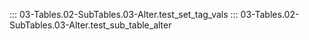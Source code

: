 ::: 03-Tables.02-SubTables.03-Alter.test_set_tag_vals
::: 03-Tables.02-SubTables.03-Alter.test_sub_table_alter
